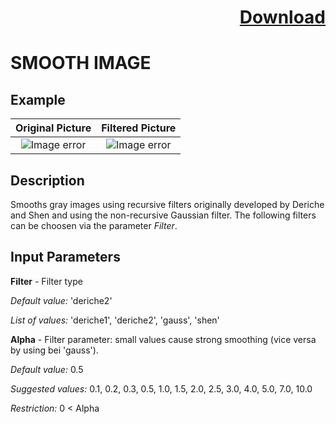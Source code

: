 # <p align="right"><a class="github-button" aria-label="Download ntkme/github-buttons on GitHub" href="https://github.com/Balluff-BVS/TestScripts/raw/master/Filters/Smoothing/SmoothImage/smooth_image.zip" data-icon="octicon-cloud-download">Download</a></p>


SMOOTH IMAGE
==========

## Example

Original Picture             | Filtered Picture
:-------------------------:|:-------------------------:
![Image error](https://github.com/Balluff-BVS/TestScripts/blob/master/Filters/Smoothing/SmoothImage/original.png?raw=true)  |  ![Image error](https://github.com/Balluff-BVS/TestScripts/blob/master/Filters/Smoothing/SmoothImage/smooth_image.png?raw=true)

Description
----------

Smooths gray images using recursive filters originally developed by Deriche and Shen and using the non-recursive Gaussian filter. The following filters can be choosen via the parameter *Filter*.

Input Parameters
----------

**Filter** - Filter type

*Default value:* 'deriche2'

*List of values:* 'deriche1', 'deriche2', 'gauss', 'shen'

**Alpha** - Filter parameter: small values cause strong smoothing (vice versa by using bei 'gauss').

*Default value:* 0.5

*Suggested values:* 0.1, 0.2, 0.3, 0.5, 1.0, 1.5, 2.0, 2.5, 3.0, 4.0, 5.0, 7.0, 10.0

*Restriction:* 0 < Alpha
